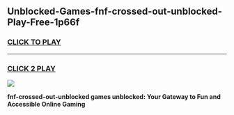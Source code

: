 
## Unblocked-Games-fnf-crossed-out-unblocked-Play-Free-1p66f
<h3>
<a href="https://premium76.site?title=fnf-crossed-out-unblocked&ref=10A">CLICK TO PLAY</a></h3>
<hr>

<h3>
<a href="https://premium76.site?title=fnf-crossed-out-unblocked&ref=10A">CLICK 2 PLAY</a>
  
</h3>

<a href="https://premium76.site?title=fnf-crossed-out-unblocked&ref=10A"><img src="https://clearcache.store/games.png"></a>


**fnf-crossed-out-unblocked games unblocked: Your Gateway to Fun and Accessible Online Gaming**
